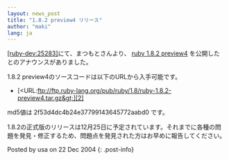```yaml
---
layout: news_post
title: "1.8.2 preview4 リリース"
author: "maki"
lang: ja
---
```


[\[ruby-dev:25283\]][1]にて、まつもとさんより、 [ruby 1.8.2 preview4][2]
を公開したとのアナウンスがありました。

1\.8.2 preview4のソースコードは以下のURLから入手可能です。

* [&lt;URL:ftp://ftp.ruby-lang.org/pub/ruby/1.8/ruby-1.8.2-preview4.tar.gz&gt;][2]

md5値は 2f53d4dc4b24e37799143645772aabd0 です。

1\.8.2の正式版のリリースは12月25日に予定されています。それまでに各種の問題を発見・修正するため、問題点を発見された方はお早めに報告してください。

Posted by usa on 22 Dec 2004
{: .post-info}



[1]: http://blade.nagaokaut.ac.jp/cgi-bin/scat.rb/ruby/ruby-dev/25283 
[2]: ftp://ftp.ruby-lang.org/pub/ruby/1.8/ruby-1.8.2-preview4.tar.gz 
